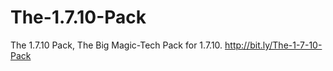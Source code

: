 The-1.7.10-Pack
===============

The 1.7.10 Pack, The Big Magic-Tech Pack for 1.7.10. http://bit.ly/The-1-7-10-Pack
